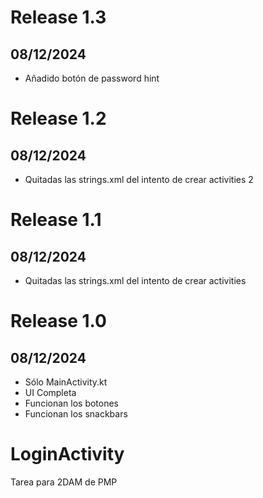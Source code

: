 # Release 1.3
## 08/12/2024
- Añadido botón de password hint

# Release 1.2
## 08/12/2024
- Quitadas las strings.xml del intento de crear activities 2

# Release 1.1 
## 08/12/2024
- Quitadas las strings.xml del intento de crear activities

# Release 1.0 
## 08/12/2024
- Sólo MainActivity.kt
- UI Completa
- Funcionan los botones
- Funcionan los snackbars 

# LoginActivity
Tarea para 2DAM de PMP
